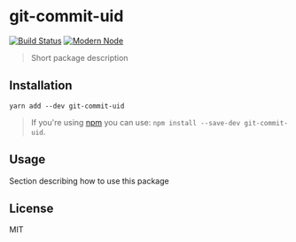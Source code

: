 # git-commit-uid

[![Build Status](https://travis-ci.org/sheerun/git-commit-uid.svg?branch=master)](https://travis-ci.org/sheerun/git-commit-uid)
[![Modern Node](https://img.shields.io/badge/modern-node-9BB48F.svg)](https://github.com/sheerun/modern-node)

> Short package description

## Installation

```
yarn add --dev git-commit-uid
```

> If you're using [npm](https://www.npmjs.com/) you can use: `npm install --save-dev git-commit-uid`.

## Usage

Section describing how to use this package

## License

MIT
